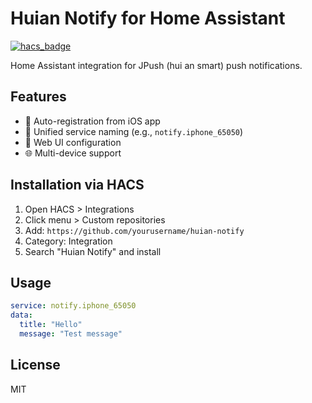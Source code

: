 # Huian Notify for Home Assistant

[![hacs_badge](https://img.shields.io/badge/HACS-Custom-orange.svg)](https://github.com/hacs/integration)

Home Assistant integration for JPush (hui an smart) push notifications.

## Features

- 🚀 Auto-registration from iOS app
- 📱 Unified service naming (e.g., `notify.iphone_65050`)
- 🔧 Web UI configuration
- 🌐 Multi-device support

## Installation via HACS

1. Open HACS > Integrations
2. Click menu > Custom repositories
3. Add: `https://github.com/yourusername/huian-notify`
4. Category: Integration
5. Search "Huian Notify" and install

## Usage

```yaml
service: notify.iphone_65050
data:
  title: "Hello"
  message: "Test message"
```

## License

MIT
